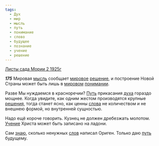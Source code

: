 ```yaml
---
tags:
  - Дух
  - мир
  - мысль
  - путь
  - понимание
  - слово
  - будущее
  - познание
  - учение
  - решение
---
```


[Листы сада Мории 2 1925г](/agni/1925)

___175___
Мировая [мысль](/tag/#мысль) сообщает [мировое](/tag/#мир) [решение](/tag/#решение), и построение Новой Страны может быть лишь в [мировом](/tag/#мир) [понимании](/tag/#понимание).   

Разве Мы нуждаемся в красноречии? [Путь](/tag/#[путь](/tag/#путь)) прикасания [духа](/tag/#Дух) гораздо мощнее. Когда увидите, как одним жестом производятся крупные [решения](/tag/#решение), тогда станет ясно, как ценны [слова](/tag/#слово) не количеством и не внешнею формой, но внутренней сущностью.   

Надо ещё короче говорить. Кузнец не должен дребезжать молотом. [Учение](/tag/#учение) Христа может быть записано на ладони.   

Сам [знаю](/tag/#познание), сколько ненужных [слов](/tag/#слово) написал Ориген. Только даю [путь](/tag/#путь) будущему.   

